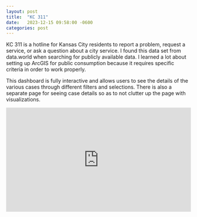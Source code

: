 ```yaml
---
layout: post
title:  "KC 311"
date:   2023-12-15 09:58:00 -0600
categories: post
---
```


KC 311 is a hotline for Kansas City residents to report a problem, request a service, or ask a question about a city service.  I found this data set from data.world when searching for publicly available data.  I learned a lot about setting up ArcGIS for public consumption because it requires specific criteria in order to work properly.

This dashboard is fully interactive and allows users to see the details of the various cases through different filters and selections.  There is also a separate page for seeing case details so as to not clutter up the page with visualizations.

<div>
  <div style="position:relative;padding-top:56.25%;">
        <iframe src="https://app.powerbi.com/view?r=eyJrIjoiZWE4NGFkOTYtZDY5Yy00NWQ3LTk3M2ItZjA5Y2VhZTI4ZjNkIiwidCI6ImE0NjI4MDExLTg5MGQtNDAzOC1hYTdiLTRjNDZhMGRmMTQ4ZSIsImMiOjN9&pageName=ReportSection873e226a006721001301" frameborder="0" allowfullscreen
      style="position:absolute;top:0;left:0;width:100%;height:100%;">
    </iframe>
  </div>
</div>